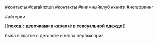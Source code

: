 #контакты #qarakhotun 
#контакты #книжныйклуб #книги #нетворкинг 


#айгерим

[[**поход с девочками в караоке в сексуальной одежде**]]

была в платье с декольте и взяла первый приз